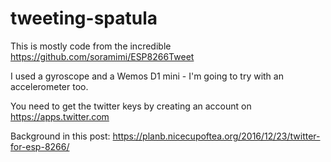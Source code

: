 # tweeting-spatula

This is mostly code from the incredible https://github.com/soramimi/ESP8266Tweet

I used a gyroscope and a Wemos D1 mini - I'm going to try with an accelerometer too.

You need to get the twitter keys by creating an account on https://apps.twitter.com

Background in this post: https://planb.nicecupoftea.org/2016/12/23/twitter-for-esp-8266/
